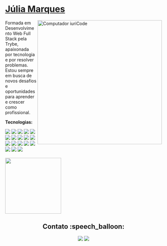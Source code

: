 # <a href="https://www.linkedin.com/in/marques-julia/">Júlia Marques</a>

<div>
  <img src="https://raw.githubusercontent.com/MicaelliMedeiros/micaellimedeiros/master/image/computer-illustration.png" min-width="400px" max-width="400px" width="400px" align="right" alt="Computador iuriCode">
  
  Formada em Desenvolvimento Web Full Stack pela Trybe, apaixonada por tecnologia e por resolver problemas. Estou sempre em busca de novos desafios e oportunidades para aprender e crescer como profissional.
  
  **Tecnologias:**  
  <div align="left">
    <img src="http://img.shields.io/badge/-Java-ec811b?style=flat&logo=java&logoColor=white">
    <img src="https://img.shields.io/badge/-JavaScript-eed718?style=flat&logo=javascript&logoColor=ffffff">
    <img src="http://img.shields.io/badge/-Typescript-2f74c0?style=flat&logo=typescript&logoColor=white">
    <img src="http://img.shields.io/badge/-Kotlin-804ee7?style=flat&logo=kotlin&logoColor=white">
    <img src="http://img.shields.io/badge/-Angular-D6002F?style=flat&logo=angular&logoColor=white">
    <img src="https://img.shields.io/badge/-React-20232A?style=flat&logo=react&logoColor=00c8ff">
    <img src="https://img.shields.io/badge/-Next-20232A?style=flat&logo=next.js&logoColor=00c8ff">
    <img src="https://img.shields.io/badge/-Node.js-3C873A?style=flat&logo=Node.js&logoColor=white">
    <img src="https://img.shields.io/badge/-Tailwind-07b0ce?style=flat&logo=tailwind-css&logoColor=white">
    <img src="https://img.shields.io/badge/-Bootstrap-563D7C?style=flat&logo=bootstrap&logoColor=white">
    <img src ="https://img.shields.io/badge/-HTML5-E34F26?style=flat&logo=html5&logoColor=white">
    <img src ="https://img.shields.io/badge/-CSS3-1572B6?style=flat&logo=css3&logoColor=white">
    <img src="https://img.shields.io/badge/-Spring Boot-white?style=flat&logo=springboot&logoColor=3C873A">
    <img src="https://img.shields.io/badge/-MySQL-F29111?style=flat&logo=mysql&logoColor=FFFFFF">
    <img src="https://img.shields.io/badge/-MongoDB-4DB33D?style=flat&logo=mongodb&logoColor=FFFFFF">
    <img src="http://img.shields.io/badge/-Git-F1502F?style=flat&logo=git&logoColor=FFFFFF">
    <img src="http://img.shields.io/badge/-Docker-198de5?style=flat&logo=docker&logoColor=white">
    <img src="https://img.shields.io/badge/-Flutter-FFFFFF?style=flat&logo=flutter&logoColor=00bded">
  <div align="left">
</div>
    
<br/>
 
<!-- profile information -->
<a href="https://github.com/juliamarqss">
  <img height="180em" src="https://github-readme-stats.vercel.app/api/top-langs/?username=juliamarqss&theme=buefy&layout=compact" />
</a>

<h2 align="center">Contato :speech_balloon:</h2>
<div align="center"> 
  <a href = "mailto:juliamarques61@gmail.com"><img src="https://img.shields.io/badge/-Gmail-%23333?style=for-the-badge&logo=gmail&logoColor=white" target="_blank"></a>
  <a href="https://www.linkedin.com/in/marques-julia/" target="_blank"><img src="https://img.shields.io/badge/-LinkedIn-0ba2be?style=for-the-badge&logo=linkedin&logoColor=white" target="_blank"></a> 
</div>
